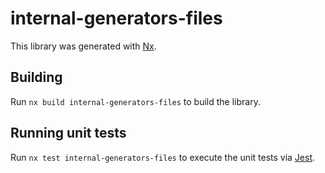 # internal-generators-files

This library was generated with [Nx](https://nx.dev).

## Building

Run `nx build internal-generators-files` to build the library.

## Running unit tests

Run `nx test internal-generators-files` to execute the unit tests via [Jest](https://jestjs.io).
